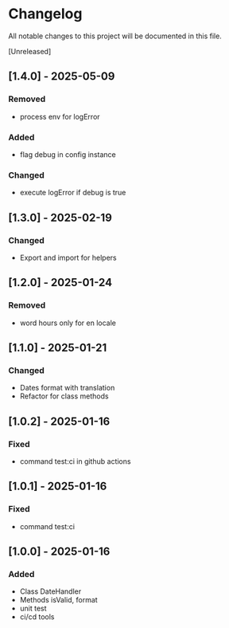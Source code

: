 # Changelog

All notable changes to this project will be documented in this file.

[Unreleased]

## [1.4.0] - 2025-05-09

### Removed

- process env for logError

### Added

- flag debug in config instance

### Changed

- execute logError if debug is true

## [1.3.0] - 2025-02-19

### Changed

- Export and import for helpers

## [1.2.0] - 2025-01-24

### Removed

- word hours only for en locale

## [1.1.0] - 2025-01-21

### Changed

- Dates format with translation
- Refactor for class methods

## [1.0.2] - 2025-01-16

### Fixed

- command test:ci in github actions

## [1.0.1] - 2025-01-16

### Fixed

- command test:ci

## [1.0.0] - 2025-01-16

### Added

- Class DateHandler
- Methods isValid, format
- unit test
- ci/cd tools
